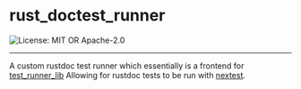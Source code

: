 <!-- sync-readme title [[ -->
# rust_doctest_runner
<!-- sync-readme ]] -->

<!-- sync-readme badge [[ -->
![License: MIT OR Apache-2.0](https://img.shields.io/badge/license-MIT%20OR%20Apache--2.0-purple.svg?style=flat-square)
<!-- sync-readme ]] -->

---

<!-- sync-readme rustdoc [[ -->
A custom rustdoc test runner which essentially is a frontend for [test_runner_lib](https://docs.rs/test_runner_lib/0.0.0/test_runner_lib/index.html)
Allowing for rustdoc tests to be run with [nextest](https://github.com/nextest-rs/nextest).
<!-- sync-readme ]] -->
